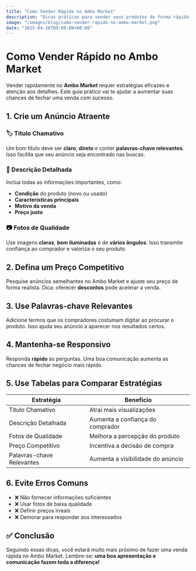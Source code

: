 ```yaml
---
title: "Como Vender Rápido no Ambo Market"
description: "Dicas práticas para vender seus produtos de forma rápida e eficaz no Ambo Market."
image: "/images/blog/como-vender-rapido-no-ambo-market.png"
date: "2025-04-26T09:00:00+00:00"
---
```


# Como Vender Rápido no Ambo Market

Vender rapidamente no **Ambo Market** requer estratégias eficazes e atenção aos detalhes. Este guia prático vai te ajudar a aumentar suas chances de fechar uma venda com sucesso.

## 1. Crie um Anúncio Atraente

### 🏷️ Título Chamativo
Um bom título deve ser **claro**, **direto** e conter **palavras-chave relevantes**. Isso facilita que seu anúncio seja encontrado nas buscas.

### 📝 Descrição Detalhada
Inclua todas as informações importantes, como:

- **Condição** do produto (novo ou usado)
- **Características principais**
- **Motivo da venda**
- **Preço justo**

### 📷 Fotos de Qualidade
Use imagens **claras**, **bem iluminadas** e de **vários ângulos**. Isso transmite confiança ao comprador e valoriza o seu produto.

## 2. Defina um Preço Competitivo
Pesquise anúncios semelhantes no Ambo Market e ajuste seu preço de forma realista. Dica: oferecer **descontos** pode acelerar a venda.

## 3. Use Palavras-chave Relevantes
Adicione termos que os compradores costumam digitar ao procurar o produto. Isso ajuda seu anúncio a aparecer nos resultados certos.

## 4. Mantenha-se Responsivo
Responda **rápido** às perguntas. Uma boa comunicação aumenta as chances de fechar negócio mais rápido.

## 5. Use Tabelas para Comparar Estratégias

| Estratégia                | Benefício                         |
|---------------------------|-----------------------------------|
| Título Chamativo          | Atrai mais visualizações          |
| Descrição Detalhada       | Aumenta a confiança do comprador  |
| Fotos de Qualidade        | Melhora a percepção do produto    |
| Preço Competitivo         | Incentiva a decisão de compra     |
| Palavras-chave Relevantes | Aumenta a visibilidade do anúncio |

## 6. Evite Erros Comuns

- ❌ Não fornecer informações suficientes
- ❌ Usar fotos de baixa qualidade
- ❌ Definir preços irreais
- ❌ Demorar para responder aos interessados

## ✅ Conclusão
Seguindo essas dicas, você estará muito mais próximo de fazer uma venda rápida no Ambo Market. Lembre-se: **uma boa apresentação e comunicação fazem toda a diferença!**
